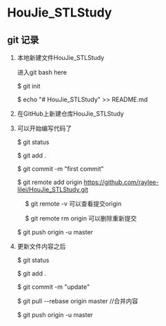 # HouJie_STLStudy

##  git 记录

1. 本地新建文件HouJie_STLStudy

   进入git  bash here

   $ git  init

   $ echo "# HouJie_STLStudy" >> README.md

2. 在GitHub上新建仓库HouJie_STLStudy

5. 可以开始编写代码了

   $ git status

   $ git add .

   $ git commit -m  "first commit"

   $ git remote add origin  https://github.com/raylee-lilei/HouJie_STLStudy.git

   ​		&emsp;$ git remote -v   可以查看提交origin

   ​		&emsp;$ git remote rm origin  可以删除重新提交
   
   $  git push origin -u master
   
4. 更新文件内容之后

   $  git status

   $ git add .

   $ git commit -m  "update"

   $ git pull --rebase origin master   //合并内容

   $  git push origin -u master

